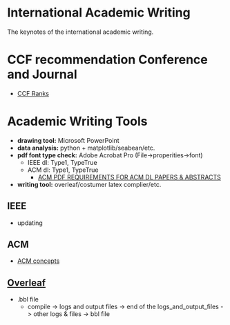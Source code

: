 # International Academic Writing
The keynotes of the international academic writing.

# CCF recommendation Conference and Journal
  - [CCF Ranks](https://www.ccf.org.cn/xspj/gyml/)

# Academic Writing Tools
- **drawing tool:** Microsoft PowerPoint
- **data analysis:** python + matplotlib/seabean/etc.
- **pdf font type check:** Adobe Acrobat Pro (File->properities->font)
  - IEEE dl: Type1, TypeTrue
  - ACM dl: Type1, TypeTrue
    - [ACM PDF REQUIREMENTS FOR ACM DL PAPERS & ABSTRACTS](http://www.scomminc.com/pp/acmsig/ACM-DL-requirements.htm)
- **writing tool:** overleaf/costumer latex complier/etc.

## IEEE
- updating

## ACM
- [ACM concepts](https://dl.acm.org/ccs/ccs.cfm)

## [Overleaf](https://www.overleaf.com/login)
- .bbl file
  - compile -> logs and output files -> end of the logs_and_output_files -> other logs & files -> bbl file
  
